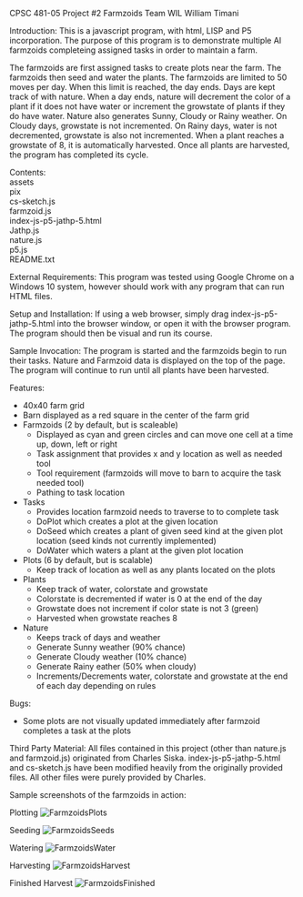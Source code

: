 CPSC 481-05
Project #2 Farmzoids
Team WIL
William Timani

Introduction:
This is a javascript program, with html, LISP and P5 incorporation. The purpose of this program is to demonstrate multiple AI farmzoids completeing assigned tasks in order to maintain a farm. 

The farmzoids are first assigned tasks to create plots near the farm. The farmzoids then seed and water the plants. 
The farmzoids are limited to 50 moves per day. When this limit is reached, the day ends. 
Days are kept track of with nature. When a day ends, nature will decrement the color of a plant if it does not have water or increment the growstate of plants if they do have water.
Nature also generates Sunny, Cloudy or Rainy weather. On Cloudy days, growstate is not incremented. On Rainy days, water is not decremented, growstate is also not incremented.
When a plant reaches a growstate of 8, it is automatically harvested. Once all plants are harvested, the program has completed its cycle.

Contents:  
assets  
pix  
cs-sketch.js  
farmzoid.js  
index-js-p5-jathp-5.html  
Jathp.js  
nature.js  
p5.js  
README.txt  

External Requirements:
This program was tested using Google Chrome on a Windows 10 system, however should work with any program that can run HTML files. 

Setup and Installation:
If using a web browser, simply drag index-js-p5-jathp-5.html into the browser window, or open it with the browser program. The program should then be visual and run its course.

Sample Invocation:
The program is started and the farmzoids begin to run their tasks. Nature and Farmzoid data is displayed on the top of the page. The program will continue to run until all plants have been harvested.

Features:
- 40x40 farm grid
- Barn displayed as a red square in the center of the farm grid
- Farmzoids (2 by default, but is scaleable)
	- Displayed as cyan and green circles and can move one cell at a time up, down, left or right
	- Task assignment that provides x and y location as well as needed tool
	- Tool requirement (farmzoids will move to barn to acquire the task needed tool)
	- Pathing to task location
- Tasks
	- Provides location farmzoid needs to traverse to to complete task
	- DoPlot which creates a plot at the given location
	- DoSeed which creates a plant of given seed kind at the given plot location (seed kinds not currently implemented)
	- DoWater which waters a plant at the given plot location 
- Plots (6 by default, but is scalable)
	- Keep track of location as well as any plants located on the plots
- Plants
	-  Keep track of water, colorstate and growstate
	- Colorstate is decremented if water is 0 at the end of the day
	- Growstate does not increment if color state is not 3 (green)
	- Harvested when growstate reaches 8
- Nature
	- Keeps track of days and weather
	- Generate Sunny weather (90% chance)
	- Generate Cloudy weather (10% chance)
	- Generate Rainy eather (50% when cloudy)
	- Increments/Decrements water, colorstate and growstate at the end of each day depending on rules

Bugs:
- Some plots are not visually updated immediately after farmzoid completes a task at the plots 

Third Party Material:
All files contained in this project (other than nature.js and farmzoid.js) originated from Charles Siska. index-js-p5-jathp-5.html and cs-sketch.js have been modified heavily from the originally provided files. All other files were purely provided by Charles.   

Sample screenshots of the farmzoids in action: 

Plotting
![FarmzoidsPlots](https://github.com/WillTimani/Farmzoids/blob/main/Images/FarmzoidsPlots.png)

Seeding
![FarmzoidsSeeds](https://github.com/WillTimani/Farmzoids/blob/main/Images/FarmzoidsSeeds.png)

Watering
![FarmzoidsWater](https://github.com/WillTimani/Farmzoids/blob/main/Images/FarmzoidsWater.png)

Harvesting
![FarmzoidsHarvest](https://github.com/WillTimani/Farmzoids/blob/main/Images/FarmzoidsHarvest.png)

Finished Harvest
![FarmzoidsFinished](https://github.com/WillTimani/Farmzoids/blob/main/Images/FarmzoidsFinished.png)

